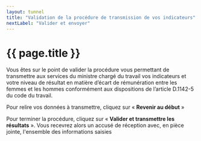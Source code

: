 ```yaml
---
layout: tunnel
title: "Validation de la procédure de transmission de vos indicateurs"
nextLabel: "Valider et envoyer"
---
```


<h1>{{ page.title }}</h1>

Vous êtes sur le point de valider la procédure vous permettant de transmettre
aux services du ministre chargé du travail vos indicateurs et votre niveau de
résultat en matière d’écart de rémunération entre les femmes et les hommes
conformément aux dispositions de l’article D.1142-5 du code du travail.

Pour relire vos données à transmettre, cliquez sur « **Revenir au début** »

Pour terminer la procédure, cliquez sur « **Valider et transmettre les
résultats** ». Vous recevrez alors un accusé de réception avec, en pièce
jointe, l'ensemble des informations saisies
